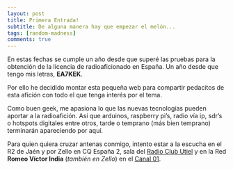 ```yaml
---
layout: post
title: Primera Entrada!
subtitle: De alguna manera hay que empezar el melón...
tags: [random-madness]
comments: true
---
```


En estas fechas se cumple un año desde que superé las pruebas para la obtención de la licencia de radioaficionado en España. Un año desde que tengo mis letras, **EA7KEK**.

Por ello he decidido montar esta pequeña web para compartir pedacitos de esta afición con todo el que tenga interés por el tema.

Como buen geek, me apasiona lo que las nuevas tecnologías pueden aportar a la radioafición. Así que arduinos, raspberry pi’s, radio vía ip, sdr’s o hotspots digitales entre otros, tarde o temprano (más bien temprano) terminarán apareciendo por aquí.

Para quien quiera cruzar antenas conmigo, intento estar a la escucha en el R2 de Jaén y por Zello en CQ España 2, sala del [Radio Club Utiel](http://ea5rca.es) y en la Red **Romeo Víctor India** (*también en Zello*) en el  [Canal 01](https://zello.com/channels/k/gmPbB).